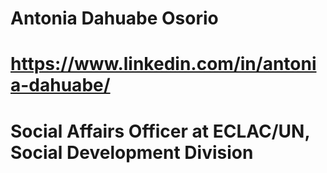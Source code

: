 # Antonia Dahuabe Osorio
# https://www.linkedin.com/in/antonia-dahuabe/
# Social Affairs Officer at ECLAC/UN, Social Development Division 
